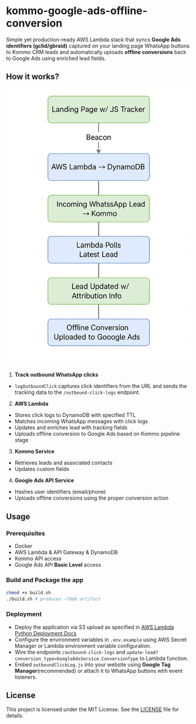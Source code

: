 # kommo-google-ads-offline-conversion
Simple yet production-ready AWS Lambda stack that syncs **Google Ads identifiers (gclid/gbraid)** captured on your landing page WhatsApp buttons to Kommo CRM leads and automatically uploads **offline conversions** back to Google Ads using enriched lead fields.

## How it works?
![flow-diagram](/assets/flow-diagram.png)
1. **Track outbound WhatsApp clicks**
- `logOutboundClick` captures click identifiers from the URL and sends the tracking data to the `/outbound-click-logs` endpoint.
2. **AWS Lambda**
- Stores click logs to DynamoDB with specified TTL
- Matches incoming WhatsApp messages with click logs
- Updates and enriches lead with tracking fields
- Uploads offline conversion to Google Ads based on Kommo pipeline stage
3. **Kommo Service**
- Retrieves leads and associated contacts
- Updates custom fields
4. **Google Ads API Service**
- Hashes user identifiers (email/phone)
- Uploads offline conversions using the proper conversion action

## Usage
### Prerequisites
- Docker
- AWS Lambda & API Gateway & DynamoDB
- Kommo API access
- Google Ads API **Basic Level** access
### Build and Package the app
```sh
chmod +x build.sh
./build.sh # produces ~70mb artifact
```
### Deployment
- Deploy the application via S3 upload as specified in [AWS Lambda Python Deployment Docs](https://docs.aws.amazon.com/lambda/latest/dg/python-package.html) 
- Configure the environment variables in `.env.example` using AWS Secret Manager or Lambda environment variable configuration. 
- Wire the endpoints `/outbound-click-logs` and `update-lead?conversion_type=GoogleAdsService.ConversionType` to Lambda function.
- Embed `outboundClickLog.js` into  your website using **Google Tag Manager**(recommended) or attach it to WhatsApp buttons wtih event listeners.

## License
This project is licensed under the MIT License. See the [LICENSE](LICENSE) file for details.
